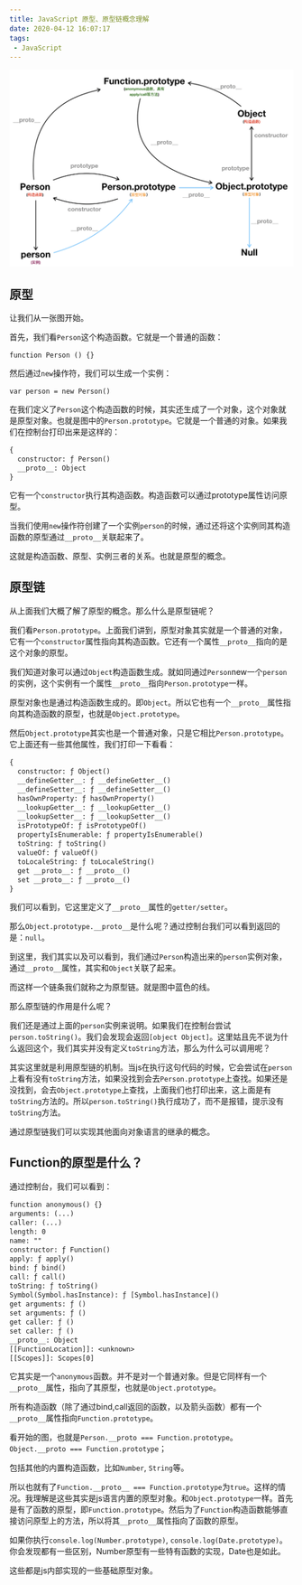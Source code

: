 ```yaml
---
title: JavaScript 原型、原型链概念理解
date: 2020-04-12 16:07:17
tags:
 - JavaScript
---
```


![](https://github.com/u9646/assets/blob/master/public/WeChatee3b7f703390054a53e5e450712f665f.png?raw=true)

## 原型
让我们从一张图开始。

首先，我们看`Person`这个构造函数。它就是一个普通的函数：
```
function Person () {}
```

然后通过`new`操作符，我们可以生成一个实例：
```
var person = new Person()
```

在我们定义了`Person`这个构造函数的时候，其实还生成了一个对象，这个对象就是原型对象。也就是图中的`Person.prototype`。它就是一个普通的对象。如果我们在控制台打印出来是这样的：
```
{
  constructor: ƒ Person()
  __proto__: Object
}
```

它有一个`constructor`执行其构造函数。构造函数可以通过prototype属性访问原型。

当我们使用`new`操作符创建了一个实例`person`的时候，通过还将这个实例同其构造函数的原型通过`__proto__`关联起来了。

这就是构造函数、原型、实例三者的关系。也就是原型的概念。

## 原型链

从上面我们大概了解了原型的概念。那么什么是原型链呢？

我们看`Person.prototype`。上面我们讲到，原型对象其实就是一个普通的对象，它有一个`constructor`属性指向其构造函数。它还有一个属性`__proto__`指向的是这个对象的原型。

我们知道对象可以通过`Object`构造函数生成。就如同通过`Person`new一个`person`的实例，这个实例有一个属性`__proto__`指向`Person.prototype`一样。

原型对象也是通过构造函数生成的。即`Object`。所以它也有一个`__proto__`属性指向其构造函数的原型，也就是`Object.prototype`。

然后`Object.prototype`其实也是一个普通对象，只是它相比`Person.prototype`。它上面还有一些其他属性，我们打印一下看看：
```
{
  constructor: ƒ Object()
  __defineGetter__: ƒ __defineGetter__()
  __defineSetter__: ƒ __defineSetter__()
  hasOwnProperty: ƒ hasOwnProperty()
  __lookupGetter__: ƒ __lookupGetter__()
  __lookupSetter__: ƒ __lookupSetter__()
  isPrototypeOf: ƒ isPrototypeOf()
  propertyIsEnumerable: ƒ propertyIsEnumerable()
  toString: ƒ toString()
  valueOf: ƒ valueOf()
  toLocaleString: ƒ toLocaleString()
  get __proto__: ƒ __proto__()
  set __proto__: ƒ __proto__()
}
```

我们可以看到，它这里定义了`__proto__`属性的`getter/setter`。

那么`Object.prototype.__proto__`是什么呢？通过控制台我们可以看到返回的是：`null`。

到这里，我们其实以及可以看到，我们通过`Person`构造出来的`person`实例对象，通过`__proto__`属性，其实和`Object`关联了起来。

而这样一个链条我们就称之为原型链。就是图中蓝色的线。

那么原型链的作用是什么呢？

我们还是通过上面的`person`实例来说明。如果我们在控制台尝试`person.toString()`。我们会发现会返回`[object Object]`。这里姑且先不说为什么返回这个，我们其实并没有定义`toString`方法，那么为什么可以调用呢？

其实这里就是利用原型链的机制。当js在执行这句代码的时候，它会尝试在`person`上看有没有`toString`方法，如果没找到会去`Person.prototype`上查找。如果还是没找到，会去`Object.prototype`上查找，上面我们也打印出来，这上面是有`toString`方法的。所以`person.toString()`执行成功了，而不是报错，提示没有`toString`方法。

通过原型链我们可以实现其他面向对象语言的继承的概念。

## Function的原型是什么？
通过控制台，我们可以看到：
```
function anonymous() {}
arguments: (...)
caller: (...)
length: 0
name: ""
constructor: ƒ Function()
apply: ƒ apply()
bind: ƒ bind()
call: ƒ call()
toString: ƒ toString()
Symbol(Symbol.hasInstance): ƒ [Symbol.hasInstance]()
get arguments: ƒ ()
set arguments: ƒ ()
get caller: ƒ ()
set caller: ƒ ()
__proto__: Object
[[FunctionLocation]]: <unknown>
[[Scopes]]: Scopes[0]
```

它其实是一个`anonymous`函数。并不是对一个普通对象。但是它同样有一个`__proto__`属性，指向了其原型，也就是`Object.prototype`。

所有构造函数（除了通过bind,call返回的函数，以及箭头函数）都有一个`__proto__`属性指向`Function.prototype`。

看开始的图，也就是`Person.__proto === Function.prototype`。`Object.__proto === Function.prototype`；

包括其他的内置构造函数，比如`Number`, `String`等。

所以也就有了`Function.__proto__ === Function.prototype`为`true`。这样的情况。我理解是这些其实是js语言内置的原型对象。和`Object.prototype`一样。首先是有了函数的原型，即`Function.prototype`。然后为了`Function`构造函数能够直接访问原型上的方法，所以将其`__proto__`属性指向了函数的原型。

如果你执行`console.log(Number.prototype)`, `console.log(Date.prototype)`。你会发现都有一些区别，Number原型有一些特有函数的实现，Date也是如此。

这些都是js内部实现的一些基础原型对象。
